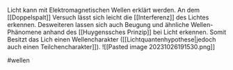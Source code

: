 Licht kann mit Elektromagnetischen Wellen erklärt werden. An dem [[Doppelspalt]] Versuch lässt sich leicht die [[Interferenz]] des Lichtes erkennen. Desweiteren lassen sich auch Beugung und ähnliche Wellen-Phänomene anhand des [[Huygenssches Prinzip]] bei Licht erkennen. Somit Besitzt das Lich einen Wellencharakter ([[Lichtquantenhypothese|jedoch auch einen Teilchencharakter]]).
![[Pasted image 20231026191530.png]]

#wellen 